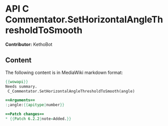 # API C Commentator.SetHorizontalAngleThresholdToSmooth

**Contributor:** KethoBot

## Content

The following content is in MediaWiki markdown format:

```mediawiki
{{wowapi}}
Needs summary.
 C_Commentator.SetHorizontalAngleThresholdToSmooth(angle)

==Arguments==
:;angle:{{apitype|number}}

==Patch changes==
* {{Patch 6.2.2|note=Added.}}
```